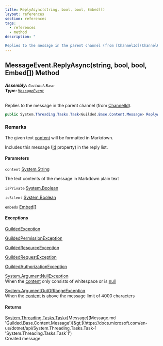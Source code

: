 ```yaml
---
title: ReplyAsync(string, bool, bool, Embed[])
layout: references
section: references
tags:
  - references
  - method
description: "

Replies to the message in the parent channel (from [ChannelId](ChannelContent_TId,TServer_.ChannelId.md 'Guilded.Base.Content.ChannelContent<TId,TServer>.ChannelId'))."
---
```


## MessageEvent.ReplyAsync(string, bool, bool, Embed[]) Method
###### **Assembly:** `Guilded.Base`<br/>**Type:** [`MessageEvent`](MessageEvent.md 'Guilded.Base.Events.MessageEvent')

Replies to the message in the parent channel (from [ChannelId](ChannelContent_TId,TServer_.ChannelId.md 'Guilded.Base.Content.ChannelContent<TId,TServer>.ChannelId')).

```csharp
public System.Threading.Tasks.Task<Guilded.Base.Content.Message> ReplyAsync(string content, bool isPrivate=false, bool isSilent=false, params Guilded.Base.Embeds.Embed[] embeds);
```

### Remarks
  
The given text [content](MessageEvent.ReplyAsync(string,bool,bool,Embed[]).md#Guilded.Base.Events.MessageEvent.ReplyAsync(string,bool,bool,Guilded.Base.Embeds.Embed[]).content 'Guilded.Base.Events.MessageEvent.ReplyAsync(string, bool, bool, Guilded.Base.Embeds.Embed[]).content') will be formatted in Markdown.  
  
Includes this message ([Id](ChannelContent_TId,TServer_.Id.md 'Guilded.Base.Content.ChannelContent<TId,TServer>.Id') property) in the reply list.
#### Parameters

<a name='Guilded.Base.Events.MessageEvent.ReplyAsync(string,bool,bool,Guilded.Base.Embeds.Embed[]).content'></a>

`content` [System.String](https://docs.microsoft.com/en-us/dotnet/api/System.String 'System.String')

The text contents of the message in Markdown plain text

<a name='Guilded.Base.Events.MessageEvent.ReplyAsync(string,bool,bool,Guilded.Base.Embeds.Embed[]).isPrivate'></a>

`isPrivate` [System.Boolean](https://docs.microsoft.com/en-us/dotnet/api/System.Boolean 'System.Boolean')

<a name='Guilded.Base.Events.MessageEvent.ReplyAsync(string,bool,bool,Guilded.Base.Embeds.Embed[]).isSilent'></a>

`isSilent` [System.Boolean](https://docs.microsoft.com/en-us/dotnet/api/System.Boolean 'System.Boolean')

<a name='Guilded.Base.Events.MessageEvent.ReplyAsync(string,bool,bool,Guilded.Base.Embeds.Embed[]).embeds'></a>

`embeds` [Embed](Embed.md 'Guilded.Base.Embeds.Embed')[[]](https://docs.microsoft.com/en-us/dotnet/api/System.Array 'System.Array')

#### Exceptions

[GuildedException](GuildedException.md 'Guilded.Base.GuildedException')

[GuildedPermissionException](GuildedPermissionException.md 'Guilded.Base.GuildedPermissionException')

[GuildedResourceException](GuildedResourceException.md 'Guilded.Base.GuildedResourceException')

[GuildedRequestException](GuildedRequestException.md 'Guilded.Base.GuildedRequestException')

[GuildedAuthorizationException](GuildedAuthorizationException.md 'Guilded.Base.GuildedAuthorizationException')

[System.ArgumentNullException](https://docs.microsoft.com/en-us/dotnet/api/System.ArgumentNullException 'System.ArgumentNullException')  
When the [content](MessageEvent.ReplyAsync(string,bool,bool,Embed[]).md#Guilded.Base.Events.MessageEvent.ReplyAsync(string,bool,bool,Guilded.Base.Embeds.Embed[]).content 'Guilded.Base.Events.MessageEvent.ReplyAsync(string, bool, bool, Guilded.Base.Embeds.Embed[]).content') only consists of whitespace or is [null](https://docs.microsoft.com/en-us/dotnet/csharp/language-reference/keywords/null 'https://docs.microsoft.com/en-us/dotnet/csharp/language-reference/keywords/null')

[System.ArgumentOutOfRangeException](https://docs.microsoft.com/en-us/dotnet/api/System.ArgumentOutOfRangeException 'System.ArgumentOutOfRangeException')  
When the [content](MessageEvent.ReplyAsync(string,bool,bool,Embed[]).md#Guilded.Base.Events.MessageEvent.ReplyAsync(string,bool,bool,Guilded.Base.Embeds.Embed[]).content 'Guilded.Base.Events.MessageEvent.ReplyAsync(string, bool, bool, Guilded.Base.Embeds.Embed[]).content') is above the message limit of 4000 characters

#### Returns
[System.Threading.Tasks.Task&lt;](https://docs.microsoft.com/en-us/dotnet/api/System.Threading.Tasks.Task-1 'System.Threading.Tasks.Task`1')[Message](Message.md 'Guilded.Base.Content.Message')[&gt;](https://docs.microsoft.com/en-us/dotnet/api/System.Threading.Tasks.Task-1 'System.Threading.Tasks.Task`1')  
Created message